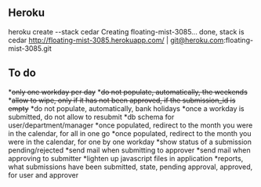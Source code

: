 ## Heroku ##
heroku create --stack cedar
Creating floating-mist-3085... done, stack is cedar
http://floating-mist-3085.herokuapp.com/ | git@heroku.com:floating-mist-3085.git

## To do ##
*~~only one workday per day~~
*~~do not populate, automatically, the weekends~~
*~~allow to wipe, only if it has not been approved, if the submission_id is empty~~
*do not populate, automatically, bank holidays
*once a workday is submitted, do not allow to resubmit
*db schema for user/department/manager
*once populated, redirect to the month you were in the calendar, for all in one go
*once populated, redirect to the month you were in the calendar, for one by one workday
*show status of a submission pending/rejected
*send mail when submitting to approver
*send mail when approving to submitter
*lighten up javascript files in application
*reports, what submissions have been submitted, state, pending approval, approved, for user and approver
